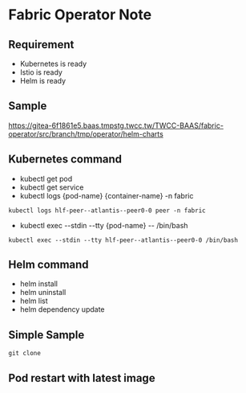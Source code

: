 # Fabric Operator Note

## Requirement
- Kubernetes is ready
- Istio is ready
- Helm is ready

## Sample
https://gitea-6f1861e5.baas.tmpstg.twcc.tw/TWCC-BAAS/fabric-operator/src/branch/tmp/operator/helm-charts

## Kubernetes command
- kubectl get pod
- kubectl get service
- kubectl logs {pod-name} {container-name} -n fabric
```shell
kubectl logs hlf-peer--atlantis--peer0-0 peer -n fabric
```
- kubectl exec --stdin --tty {pod-name} -- /bin/bash
```shell
kubectl exec --stdin --tty hlf-peer--atlantis--peer0-0 /bin/bash
```

## Helm command
- helm install
- helm uninstall
- helm list
- helm dependency update

## Simple Sample
```shell
git clone
```


## Pod restart with latest image

